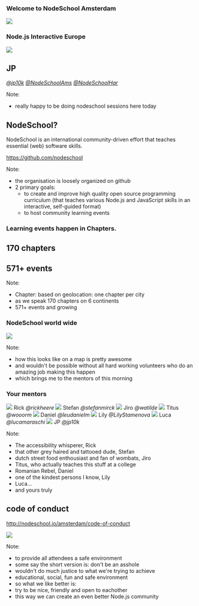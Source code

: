 ### Welcome to NodeSchool Amsterdam
<img src="images/nodeschool-logo.png" style="border: 0; box-shadow: none; ">

### Node.js Interactive Europe


<div class="hosts hosts-primary">
	<div class="host">
		<img src="https://pbs.twimg.com/profile_images/774375648211169281/4eLwzJzE_400x400.jpg">
			<h2>JP</h2>
		<a href="https://twitter.com/jp10k"><i class="twitter">@jp10k</i></a>
		<a href="https://twitter.com/NodeSchoolAms"><i class="twitter">@NodeSchoolAms</i></a>
		<a href="https://twitter.com/NodeSchoolHar"><i class="twitter">@NodeSchoolHar</i></a>
	</div>
</div>

Note:
- really happy to be doing nodeschool sessions here today


## NodeSchool?

NodeSchool is an international community-driven effort that teaches essential (web) software skills.

https://github.com/nodeschool

Note:
- the organisation is loosely organized on github
- 2 primary goals:
	- to create and improve high quality open source programming curriculum (that teaches various Node.js and JavaScript skills in an interactive, self-guided format)
	- to host community learning events


### Learning events happen in Chapters.

## 170 chapters<!-- .element: class="fragment"  -->
## 571+ events<!-- .element: class="fragment"  -->

Note:

<!-- - was "founded" or rather came to exist by Substack, Max Ogden, Rod Vagg and others. -->
- Chapter: based on geolocation: one chapter per city
- as we speak 170 chapters on 6 continents
- 571+ events and growing


### NodeSchool world wide

<img src="images/current-events.png">

Note:

- how this looks like on a map is pretty awesome
- and wouldn't be possible without all hard working volunteers who do an amazing job making this happen
- which brings me to the mentors of this morning


### Your mentors

<div class="hosts">
	<a class="host">
		<img src="https://avatars1.githubusercontent.com/u/803178?v=3&s=400">
		<span>Rick</span>
		<i class="twitter">@rickheere</i>
	</a>
	<a class="host">
		<img src="https://avatars2.githubusercontent.com/u/3287987?v=3&s=400">
		<span>Stefan</span>
		<i class="twitter">@stefanmirck</i>
	</a>
	<!-- <a class="host">
		<img src="images/carmen.jpg">
		<span>Carmen</span>
		<i class="twitter">@CarmenPopoviciu</i>
	</a> -->
	<!-- <a class="host">
		<img src="https://avatars3.githubusercontent.com/u/2955483?v=3&s=460">
		<span>Jilles</span>
		<i class="twitter">@jilles</i>
	</a> -->
	<!-- <a class="host">
		<img src="https://avatars2.githubusercontent.com/u/5583336?v=3&s=460">
		<span>Mike</span>
		<i class="twitter">@mikewoudenberg</i>
	</a> -->
	<a class="host">
		<img src="images/watilde.jpeg">
		<span>Jiro</span>
		<i class="twitter">@watilde</i>
	</a>
	<!-- <a class="host">
		<img src="https://avatars1.githubusercontent.com/u/52195?v=3&s=400">
		<span>Matteo</span>
		<i class="twitter">@mcollina</i>
	</a> -->
	<a class="host">
		<img src="https://avatars1.githubusercontent.com/u/944406?v=3&s=400">
		<span>Titus</span>
		<i class="twitter">@wooorm</i>
	</a>
	<a class="host">
		<img src="images/daniel-leu.jpeg">
		<span>Daniel</span>
		<i class="twitter">@leudanielm</i>
	</a>
	<a class="host">
		<img src="https://avatars1.githubusercontent.com/u/13063149?v=3&s=460">
		<span>Lily</span>
		<i class="twitter">@LilyStamenova</i>
	</a>
	<a class="host">
		<img src="https://pbs.twimg.com/profile_images/1239168673/profileIcon_400x400.jpg">
		<span>Luca</span>
		<i class="twitter">@lucamaraschi</i>
	</a>
	<a class="host">
		<img src="https://pbs.twimg.com/profile_images/774375648211169281/4eLwzJzE_400x400.jpg">
		<span>JP</span>
		<i class="twitter">@jp10k</i>
	</a>
	<!-- <a class="host">
		<img src="images/ramon.jpeg">
		<span>Ramon</span>
		<i class="twitter">@DailyJavascript</i>
	</a> -->
</div>

Note:
- The accessibility whisperer, Rick
- that other grey haired and tattooed dude, Stefan
- dutch street food enthousiast and fan of wombats, Jiro
- Titus, who actually teaches this stuff at a college
- Romanian Rebel, Daniel
- one of the kindest persons I know, Lily
- Luca...
- and yours truly


## code of conduct

http://nodeschool.io/amsterdam/code-of-conduct

<img src="images/excellent.jpg"><!-- .element: class="fragment"  -->

Note:
- to provide all attendees a safe environment
- some say the short version is: don't be an asshole
- wouldn't do much justice to what we're trying to achieve
- educational, social, fun and safe environment
- so what we like better is:
- try to be nice, friendly and open to eachother
- this way we can create an even better Node.js community
